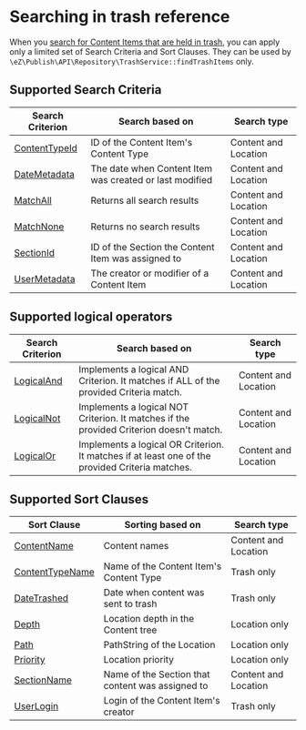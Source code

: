 # Searching in trash reference

When you [search for Content Items that are held in trash](../../api/public_php_api_search.md#searching-in-trash), you can apply only a limited set of Search Criteria and Sort Clauses.
They can be used by `\eZ\Publish\API\Repository\TrashService::findTrashItems` only.

## Supported Search Criteria

| Search Criterion | Search based on | Search type |
|-----|-----|-----|
|[ContentTypeId](criteria_reference/contenttypeid_criterion.md)|ID of the Content Item's Content Type|Content and Location|
|[DateMetadata](criteria_reference/datemetadata_criterion.md)|The date when Content Item was created or last modified|Content and Location|
|[MatchAll](criteria_reference/matchall_criterion.md)|Returns all search results|Content and Location|
|[MatchNone](criteria_reference/matchnone_criterion.md)|Returns no search results|Content and Location|
|[SectionId](criteria_reference/sectionid_criterion.md)|ID of the Section the Content Item was assigned to|Content and Location|
|[UserMetadata](criteria_reference/usermetadata_criterion.md)|The creator or modifier of a Content Item|Content and Location|

## Supported logical operators

|Search Criterion|Search based on|Search type|
|-----|-----|-----|
|[LogicalAnd](criteria_reference/logicaland_criterion.md)|Implements a logical AND Criterion. It matches if ALL of the provided Criteria match.|Content and Location|
|[LogicalNot](criteria_reference/logicalor_criterion.md)|Implements a logical NOT Criterion. It matches if the provided Criterion doesn't match.|Content and Location|
|[LogicalOr](criteria_reference/logicalor_criterion.md)|Implements a logical OR Criterion. It matches if at least one of the provided Criteria matches.|Content and Location|
## Supported Sort Clauses

| Sort Clause | Sorting based on | Search type|
|-----|-----|-----|
|[ContentName](sort_clause_reference/contentname_sort_clause.md)|Content names|Content and Location|
|[ContentTypeName](sort_clause_reference/contenttypename_sort_clause.md)|Name of the Content Item's Content Type|Trash only|
|[DateTrashed](sort_clause_reference/datetrashed_sort_clause.md)|Date when content was sent to trash|Trash only|
|[Depth](sort_clause_reference/depth_sort_clause.md)|Location depth in the Content tree|Location only|
|[Path](sort_clause_reference/path_sort_clause.md)|PathString of the Location|Location only|
|[Priority](sort_clause_reference/priority_sort_clause.md)|Location priority|Location only|
|[SectionName](sort_clause_reference/sectionname_sort_clause.md)|Name of the Section that content was assigned to|Content and Location|
|[UserLogin](sort_clause_reference/userlogin_sort_clause.md)|Login of the Content Item's creator|Trash only|
